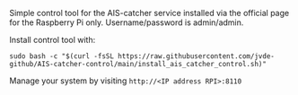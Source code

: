 Simple control tool for the AIS-catcher service installed via the official page for the Raspberry Pi only. Username/password is admin/admin.

Install control tool with:
```
sudo bash -c "$(curl -fsSL https://raw.githubusercontent.com/jvde-github/AIS-catcher-control/main/install_ais_catcher_control.sh)"
```

Manage your system by visiting `http://<IP address RPI>:8110`
